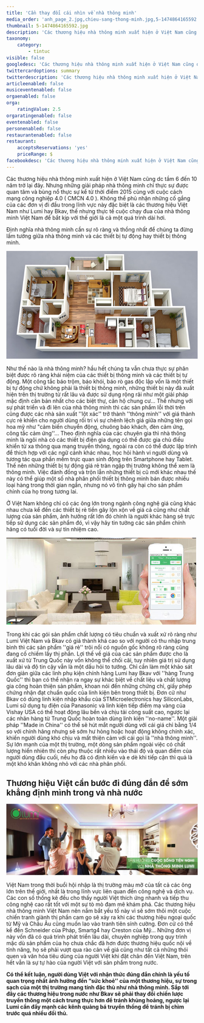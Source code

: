 ```yaml
---
title: 'Cần thay đổi cái nhìn về nhà thông minh'
media_order: 'anh_page_2.jpg,chieu-sang-thong-minh.jpg,5-1474864165592.jpg'
thumbnail: 5-1474864165592.jpg
description: 'Các thương hiệu nhà thông minh xuất hiện ở Việt Nam cũng dc tầm 6 đến 10 năm trở lại đây. Nhưng những giải pháp nhà thông minh chỉ thực sự được quan tâm và bùng nổ thực sự kể từ thời điểm 2015 cùng với cuộc cách mạng công nghiệp 4.0 ( CMCN 4.0 ). Không thể phủ nhận những cố gắng của các đơn vị đi đầu trong lĩnh vực này đặc biệt là các thương hiệu Việt Nam như Lumi hay Bkav, thế nhưng thực tế cuộc chạy đua của nhà thông minh Việt Nam để bắt kịp với thế giới là cả một quá trình dài hơi'
taxonomy:
    category:
        - tintuc
visible: false
googledesc: 'Các thương hiệu nhà thông minh xuất hiện ở Việt Nam cũng dc tầm 6 đến 10 năm trở lại đây. Nhưng những giải pháp nhà thông minh chỉ thực sự được quan tâm và bùng nổ thực sự kể từ thời điểm 2015 cùng với cuộc cách mạng công nghiệp 4.0 ( CMCN 4.0 ). Không thể phủ nhận những cố gắng của các đơn vị đi đầu trong lĩnh vực này đặc biệt là các thương hiệu Việt Nam như Lumi hay Bkav, thế nhưng thực tế cuộc chạy đua của nhà thông minh Việt Nam để bắt kịp với thế giới là cả một quá trình dài hơi'
twittercardoptions: summary
twitterdescription: 'Các thương hiệu nhà thông minh xuất hiện ở Việt Nam cũng dc tầm 6 đến 10 năm trở lại đây. Nhưng những giải pháp nhà thông minh chỉ thực sự được quan tâm và bùng nổ thực sự kể từ thời điểm 2015 cùng với cuộc cách mạng công nghiệp 4.0 ( CMCN 4.0 ). Không thể phủ nhận những cố gắng của các đơn vị đi đầu trong lĩnh vực này đặc biệt là các thương hiệu Việt Nam như Lumi hay Bkav, thế nhưng thực tế cuộc chạy đua của nhà thông minh Việt Nam để bắt kịp với thế giới là cả một quá trình dài hơi'
articleenabled: false
musiceventenabled: false
orgaenabled: false
orga:
    ratingValue: 2.5
orgaratingenabled: false
eventenabled: false
personenabled: false
restaurantenabled: false
restaurant:
    acceptsReservations: 'yes'
    priceRange: $
facebookdesc: 'Các thương hiệu nhà thông minh xuất hiện ở Việt Nam cũng dc tầm 6 đến 10 năm trở lại đây. Nhưng những giải pháp nhà thông minh chỉ thực sự được quan tâm và bùng nổ thực sự kể từ thời điểm 2015 cùng với cuộc cách mạng công nghiệp 4.0 ( CMCN 4.0 ). Không thể phủ nhận những cố gắng của các đơn vị đi đầu trong lĩnh vực này đặc biệt là các thương hiệu Việt Nam như Lumi hay Bkav, thế nhưng thực tế cuộc chạy đua của nhà thông minh Việt Nam để bắt kịp với thế giới là cả một quá trình dài hơi'
---
```


Các thương hiệu nhà thông minh xuất hiện ở Việt Nam cũng dc tầm 6 đến 10 năm trở lại đây. Nhưng những giải pháp nhà thông minh chỉ thực sự được quan tâm và bùng nổ thực sự kể từ thời điểm 2015 cùng với cuộc cách mạng công nghiệp 4.0 ( CMCN 4.0 ). Không thể phủ nhận những cố gắng của các đơn vị đi đầu trong lĩnh vực này đặc biệt là các thương hiệu Việt Nam như Lumi hay Bkav, thế nhưng thực tế cuộc chạy đua của nhà thông minh Việt Nam để bắt kịp với thế giới là cả một quá trình dài hơi.

Định nghĩa nhà thông minh cần sự rõ ràng và thồng nhất để chúng ta đừng lầm tưởng giữa nhà thông minh và các thiết bị tự động hay thiết bị thông minh.

![nhà thông minh](5-1474864165592.jpg)

Như thế nào là nhà thông minh? hầu hết chúng ta  vẫn chưa thực sự phân biệt được rõ ràng  khái niệm của các thiết bị thông minh và các thiết bị tự động. Một công tắc báo trộm, báo khói, báo rò gas độc lập vốn là một thiết bị tự động chứ không phải là thiết bị thông minh, những thiết bị này đã xuất hiện trên thị trường từ rất lâu và được sử dụng rộng rãi như một giải pháp mặc định căn bản nhất cho các biệt thự, căn hộ chung cư... Thế nhưng với sự phát triển và đi lên  của nhà thông minh thì các sản phẩm lỗi thời trên cũng được các nhà sản xuất ''lột xác'' trở thành ''thông minh'' với giá thành cực rẻ khiến cho người dùng rối trí vì sự chênh lệch giá giữa những tên gọi hoa mỹ như "cảm biến chuyển động, chuông báo khách, đèn cảm ứng, công tắc cảm ứng''... Theo định nghĩa của các chuyên gia thì nhà thông minh là ngôi nhà có các thiết bị điện gia dụng có thể được gia chủ điều khiển từ xa thông qua mạng truyền thông, ngoài ra còn có thể được lập trình để thích hợp với các ngữ cảnh khác nhau, học hỏi hành vi người dùng và tương tác qua phần mềm trực quan sinh động trên Smartphone hay Tablet. Thế nên những thiết bị tự động giá rẻ tràn ngập thị trường không thể xem là thông minh. Việc đánh đồng và trộn lẫn những thiết bị cũ mới khác nhau thế này có thể giúp một số nhà phân phối thiết bị thông minh bán được nhiều loại hàng trong thời gian ngắn, nhưng nó vô tình gây hại cho sản phẩm chính của họ trong tương lai.

Ở Việt Nam không chỉ có các ông lớn trong ngành công nghệ giá cũng khác nhau chưa kể đến các thiết bị rẻ tiền gây lộn xộn về giá cả cũng như chất lượng của sản phẩm, ảnh hưởng rất lớn đó chính là người khác hàng sẽ trực tiếp sử dụng các sản phẩm đó, vì vậy hãy tin tưởng các sản phẩm chính hãng có tuổi đời và sự tín nhiệm cao.

![điều khiển từ xa](chieu-sang-thong-minh.jpg)

Trong khi các gói sản phẩm chất lượng có tiêu chuẩn và xuất xứ rõ ràng như Lumi Việt Nam và Bkav có giá thành khá cao so với người có thu nhập trung bình thì các sản phẩm ''giá rẻ'' trôi nổi có nguồn gốc không rõ ràng cũng đang cố chiếm lấy thị phần. Lợi thế về giá của các sản phẩm được cho là xuất xứ từ Trung Quốc này vốn không thể chối cãi, tuy nhiên giá trị sử dụng lâu dài và độ tin cậy vẫn là một dấu hỏi to tướng. Chỉ cần làm một khảo sát đơn giản giữa các linh phụ kiện chính hãng Lumi hay Bkav với ''hàng Trung Quốc'' thì bạn có thể nhận ra ngay sự khác biệt về chất liệu và chất lượng gia công hoàn thiện sản phẩm, khoan nói đến những chứng chỉ, giấy phép chứng nhận đạt chuẩn quốc của linh kiện bên trong thiết bị. Đơn cử như Bkav có dùng linh kiện nhập khẩu của STMicroelectronics hay SiliconLabs, Lumi sử dụng tụ điện của Panasonic và linh kiện tiếp điểm mạ vàng của Vishay USA có thể hoạt động lâu bền và chịu tải công suất cao, ngược lại các nhãn hàng từ Trung Quốc hoàn toàn dùng linh kiện ''no-name''. Một giải pháp ''Made in China'' có thể sẽ hút mắt người dùng với cái giá chỉ bằng 1/4 so với chính hãng nhưng sẽ sớm hư hỏng hoặc hoạt động không chính xác, khiến người dùng khó chịu và mất thiện cảm với cái gọi là ''nhà thông minh''. Sự lớn mạnh của một thị trường, một dòng sản phẩm ngoài việc có chất lượng hiển nhiên thì còn phụ thuộc rất nhiều vào thái độ và quan điểm của người dùng đầu cuối, nếu họ đã có định kiến và e dè khi tiếp cận thì quả là một khó khăn không nhỏ với các nhà phân phối.

## Thương hiệu Việt cần bước đi đúng đắn để sớm khẳng định mình trong và nhà nước

![nhà thông minh](anh_page_2.jpg)

Việt Nam trong thời buổi hội nhập là thị trường màu mỡ của tất cả các ông lớn trên thế giới, nhất là trong lĩnh vực liên quan đến công nghệ và dịch vụ. Các con số thống kê đều cho thấy người Việt thích ứng nhanh và tiếp thu công nghệ cao rất tốt với một sự tò mò đam mê khám phá. Các thương hiệu nhà thông minh Việt Nam nên nắm bắt yếu tố này vì sẽ sớm thôi một cuộc chiến tranh giành thị phần cam go sẽ xảy ra khi các thương hiệu ngoại quốc từ Mỹ và Châu Âu cũng muốn lao vào tranh tiên sính cường. Đơn cử có thể kể đến Schneider của Pháp, Smartg4 hay Creston của Mỹ... Những đơn vị này vốn đã có quá trình phát triển lâu dài, chuyên nghiệp trong quy trình mặc dù sản phẩm của họ chưa chắc đã hơn được thương hiệu quốc nội về tính năng, họ sẽ phải vượt qua rào cản về giá cũng như tất cả những thói quen và văn hóa tiêu dùng của người Việt khi đặt chân đến Việt Nam, trên hết vẫn là sự tự hào của người Việt với sản phẩm trong nước.

**Có thể kết luận, người dùng Việt với nhận thức đúng đắn chính là yếu tố quan trọng nhất ảnh hưởng đến “sức khoẻ’’ của một thương hiệu, sự trong sạch của một thị trường mang tính đặc thù như nhà thông minh. Sắp tới đây các thương hiệu trong nước như Bkav sẽ phải thay đổi chiến lược truyền thông một cách trung thực hơn để tránh khủng hoảng, ngược lại Lumi cần đẩy mạnh các kênh quảng bá truyền thống để tránh bị chìm trước quá nhiều đối thủ.**
